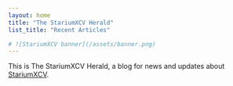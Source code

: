 ```yaml
---
layout: home
title: "The StariumXCV Herald"
list_title: "Recent Articles"

# ![StariumXCV banner](/assets/banner.png)
---
```

This is The StariumXCV Herald, a blog for news and updates about [StariumXCV](https://www.stariumxcv.com).

<br>
